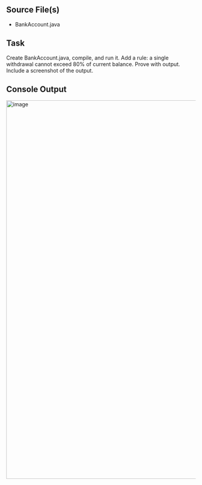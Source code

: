 ## Source File(s)
- BankAccount.java

## Task
Create BankAccount.java, compile, and run it. Add a rule: a single withdrawal cannot exceed 80% of current balance.
Prove with output. Include a screenshot of the output.

## Console Output
<img width="1919" height="1009" alt="image" src="https://github.com/user-attachments/assets/328f5531-da67-4190-9063-ee423102fb3a" />
